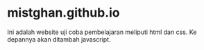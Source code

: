 # mistghan.github.io

Ini adalah website uji coba pembelajaran meliputi html dan css. 
Ke depannya akan ditambah javascript.
